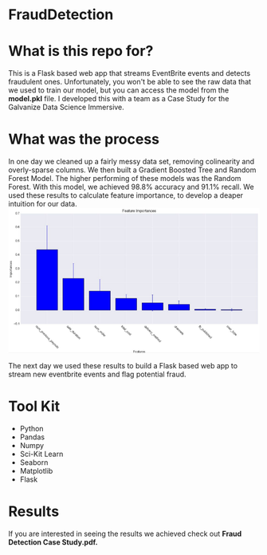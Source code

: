 # FraudDetection


# What is this repo for?
This is a Flask based web app that streams EventBrite events and detects fraudulent ones. Unfortunately, you won't be able to see the raw data that we used to train our model, but you can access the model from the <b>model.pkl</b> file. I developed this with a team as a Case Study for the Galvanize Data Science Immersive.

# What was the process
In one day we cleaned up a fairly messy data set, removing colinearity and overly-sparse columns. We then built a Gradient Boosted Tree and Random Forest Model. The higher performing of these models was the Random Forest. With this model, we achieved 98.8% accuracy and 91.1% recall. We used these results to calculate feature importance, to develop a deaper intuition for our data.
<img src='feature_importance.png'/>

The next day we used these results to build a Flask based web app to stream new eventbrite events and flag potential fraud.



# Tool Kit
<ul>
<li> Python
<li> Pandas
<li> Numpy
<li> Sci-Kit Learn
<li> Seaborn
<li> Matplotlib
<li> Flask
</ul>

# Results
If you are interested in seeing the results we achieved check out <b>Fraud Detection Case Study.pdf.</b>
